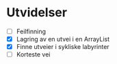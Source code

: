# Utvidelser

* [ ] Feilfinning
* [x] Lagring av en utvei i en ArrayList
* [x] Finne utveier i sykliske labyrinter
* [ ] Korteste vei
